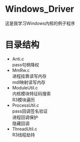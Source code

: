 # Windows_Driver
这是我学习Windows内核的例子程序

# 目录结构  
+ Anti.c  
  pass句柄降权
+ MmRw.c  
  进程挂靠读写内存  
  mdl映射读写内存  
+ ModuleUtil.c  
  内核模块特征码搜索  
  R3模块遍历  
+ ProcessUtil.c  
  pass回调签名验证  
  进程回调保护  
  隐藏回调  
+  ThreadUtil.c  
  R3线程劫持 
